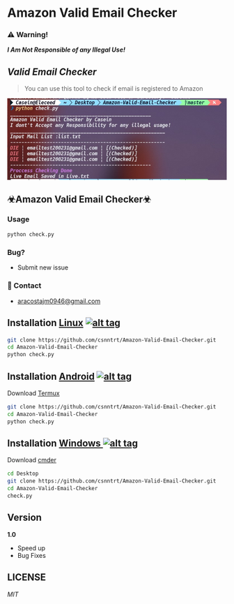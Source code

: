 # Amazon Valid Email Checker #

### :warning: Warning! ###
***I Am Not Responsible of any Illegal Use!***
## _Valid Email Checker_
> You can use this tool to check if email is registered to Amazon

![image](./image.jpg)
## ☣Amazon Valid Email Checker☣

### Usage
```python
python check.py
```

### Bug?
* Submit new issue

### 📧 Contact
* aracostajm0946@gmail.com


## Installation [Linux](https://wikipedia.org/wiki/Linux) [![alt tag](https://icons.iconarchive.com/icons/tatice/operating-systems/32/Linux-icon.png)](https://fr.wikipedia.org/wiki/Linux)

```bash
git clone https://github.com/csnntrt/Amazon-Valid-Email-Checker.git
cd Amazon-Valid-Email-Checker
python check.py
```

## Installation [Android](https://wikipedia.org/wiki/Android) [![alt tag](https://cdn1.iconfinder.com/data/icons/logotypes/32/android-32.png)](https://fr.wikipedia.org/wiki/Android)

Download [Termux](https://play.google.com/store/apps/details?id=com.termux)

```bash
git clone https://github.com/csnntrt/Amazon-Valid-Email-Checker.git
cd Amazon-Valid-Email-Checker
python check.py
```
## Installation [Windows ](https://wikipedia.org/wiki/Microsoft_Windows)[![alt tag](https://icons.iconarchive.com/icons/dakirby309/windows-8-metro/32/Folders-OS-Windows-8-Metro-icon.png)](https://fr.wikipedia.org/wiki/Microsoft_Windows)

Download [cmder](https://github.com/cmderdev/cmder/releases/download/v1.3.11/cmder.zip)

```bash
cd Desktop
git clone https://github.com/csnntrt/Amazon-Valid-Email-Checker.git
cd Amazon-Valid-Email-Checker
check.py
```
## Version
**1.0**
* Speed up
* Bug Fixes

## LICENSE
*MIT*